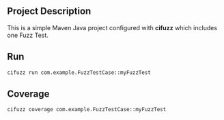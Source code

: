## Project Description

This is a simple Maven Java project configured with **cifuzz** which includes
one Fuzz Test.

## Run

```bash
cifuzz run com.example.FuzzTestCase::myFuzzTest
```

## Coverage

```bash
cifuzz coverage com.example.FuzzTestCase::myFuzzTest
```
